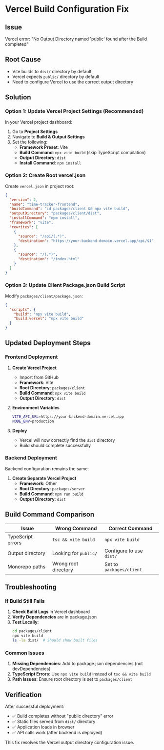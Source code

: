 # Vercel Build Configuration Fix

## Issue
Vercel error: "No Output Directory named 'public' found after the Build completed"

## Root Cause
- Vite builds to `dist/` directory by default
- Vercel expects `public/` directory by default
- Need to configure Vercel to use the correct output directory

## Solution

### Option 1: Update Vercel Project Settings (Recommended)

In your Vercel project dashboard:

1. Go to **Project Settings**
2. Navigate to **Build & Output Settings**
3. Set the following:
   - **Framework Preset**: Vite
   - **Build Command**: `npx vite build` (skip TypeScript compilation)
   - **Output Directory**: `dist`
   - **Install Command**: `npm install`

### Option 2: Create Root vercel.json

Create `vercel.json` in project root:

```json
{
  "version": 2,
  "name": "time-tracker-frontend",
  "buildCommand": "cd packages/client && npx vite build",
  "outputDirectory": "packages/client/dist",
  "installCommand": "npm install",
  "framework": "vite",
  "rewrites": [
    {
      "source": "/api/(.*)",
      "destination": "https://your-backend-domain.vercel.app/api/$1"
    },
    {
      "source": "/(.*)",
      "destination": "/index.html"
    }
  ]
}
```

### Option 3: Update Client Package.json Build Script

Modify `packages/client/package.json`:

```json
{
  "scripts": {
    "build": "npx vite build",
    "build:vercel": "npx vite build"
  }
}
```

## Updated Deployment Steps

### Frontend Deployment

1. **Create Vercel Project**
   - Import from GitHub
   - **Framework**: Vite
   - **Root Directory**: `packages/client`
   - **Build Command**: `npx vite build`
   - **Output Directory**: `dist`

2. **Environment Variables**
   ```bash
   VITE_API_URL=https://your-backend-domain.vercel.app
   NODE_ENV=production
   ```

3. **Deploy**
   - Vercel will now correctly find the `dist` directory
   - Build should complete successfully

### Backend Deployment

Backend configuration remains the same:

1. **Create Separate Vercel Project**
   - **Framework**: Other
   - **Root Directory**: `packages/server`
   - **Build Command**: `npm run build`
   - **Output Directory**: `dist`

## Build Command Comparison

| Issue | Wrong Command | Correct Command |
|-------|---------------|-----------------|
| TypeScript errors | `tsc && vite build` | `npx vite build` |
| Output directory | Looking for `public/` | Configure to use `dist/` |
| Monorepo paths | Wrong root directory | Set to `packages/client` |

## Troubleshooting

### If Build Still Fails

1. **Check Build Logs** in Vercel dashboard
2. **Verify Dependencies** are in package.json
3. **Test Locally**:
   ```bash
   cd packages/client
   npx vite build
   ls -la dist/  # Should show built files
   ```

### Common Issues

1. **Missing Dependencies**: Add to package.json dependencies (not devDependencies)
2. **TypeScript Errors**: Use `npx vite build` instead of `tsc && vite build`
3. **Path Issues**: Ensure root directory is set to `packages/client`

## Verification

After successful deployment:
- ✅ Build completes without "public directory" error
- ✅ Static files served from `dist/` directory
- ✅ Application loads in browser
- ✅ API calls work (after backend is deployed)

This fix resolves the Vercel output directory configuration issue.